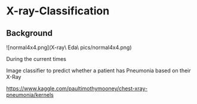 # X-ray-Classification

## Background

![normal4x4.png](X-ray\ Eda\ pics/normal4x4.png)

During the current times 

Image classifier to predict whether a patient has Pneumonia based on their X-Ray  

https://www.kaggle.com/paultimothymooney/chest-xray-pneumonia/kernels
